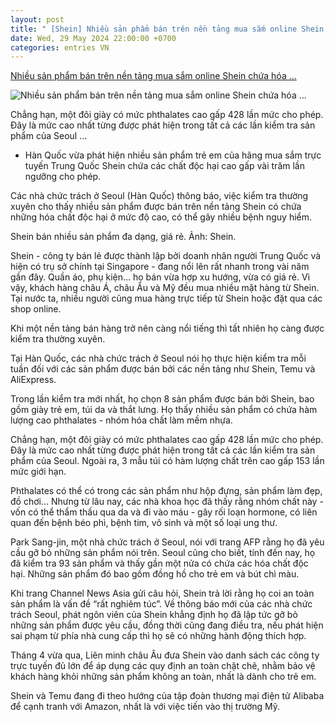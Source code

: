 ```yaml
---
layout: post
title: " [Shein] Nhiều sản phẩm bán trên nền tảng mua sắm online Shein chứa hóa ..."
date: Wed, 29 May 2024 22:00:00 +0700
categories: entries VN
---
```

[Nhiều sản phẩm bán trên nền tảng mua sắm online Shein chứa hóa ...](https://vnmedia.vn/su-kien-va-van-de/202405/nhieu-san-pham-ban-tren-nen-tang-mua-sam-online-shein-chua-hoa-chat-doc-hai-voi-ham-luong-cao-23036b0/)

![Nhiều sản phẩm bán trên nền tảng mua sắm online Shein chứa hóa ...](https://vnmedia.vn/file/8a10a0d36ccebc89016ce0c6fa3e1b83/052024/shein-9884_20240529160656.jpg)

Chẳng hạn, một đôi giày có mức phthalates cao gấp 428 lần mức cho phép. Đây là mức cao nhất từng được phát hiện trong tất cả các lần kiểm tra sản phẩm của Seoul ...

- Hàn Quốc vừa phát hiện nhiều sản phẩm trẻ em của hãng mua sắm trực tuyến Trung Quốc Shein chứa các chất độc hại cao gấp vài trăm lần ngưỡng cho phép.

Các nhà chức trách ở Seoul (Hàn Quốc) thông báo, việc kiểm tra thường xuyên cho thấy nhiều sản phẩm được bán trên nền tảng Shein có chứa những hóa chất độc hại ở mức độ cao, có thể gây nhiều bệnh nguy hiểm.

Shein bán nhiều sản phẩm đa dạng, giá rẻ. Ảnh: Shein.

Shein - công ty bán lẻ được thành lập bởi doanh nhân người Trung Quốc và hiện có trụ sở chính tại Singapore - đang nổi lên rất nhanh trong vài năm gần đây. Quần áo, phụ kiện… họ bán vừa hợp xu hướng, vừa có giá rẻ. Vì vậy, khách hàng châu Á, châu Âu và Mỹ đều mua nhiều mặt hàng từ Shein. Tại nước ta, nhiều người cũng mua hàng trực tiếp từ Shein hoặc đặt qua các shop online.

Khi một nền tảng bán hàng trở nên càng nổi tiếng thì tất nhiên họ càng được kiểm tra thường xuyên.

Tại Hàn Quốc, các nhà chức trách ở Seoul nói họ thực hiện kiểm tra mỗi tuần đối với các sản phẩm được bán bởi các nền tảng như Shein, Temu và AliExpress.

Trong lần kiểm tra mới nhất, họ chọn 8 sản phẩm được bán bởi Shein, bao gồm giày trẻ em, túi da và thắt lưng. Họ thấy nhiều sản phẩm có chứa hàm lượng cao phthalates - nhóm hóa chất làm mềm nhựa.

Chẳng hạn, một đôi giày có mức phthalates cao gấp 428 lần mức cho phép. Đây là mức cao nhất từng được phát hiện trong tất cả các lần kiểm tra sản phẩm của Seoul. Ngoài ra, 3 mẫu túi có hàm lượng chất trên cao gấp 153 lần mức giới hạn.

Phthalates có thể có trong các sản phẩm như hộp đựng, sản phẩm làm đẹp, đồ chơi… Nhưng từ lâu nay, các nhà khoa học đã thấy rằng nhóm chất này - vốn có thể thẩm thấu qua da và đi vào máu - gây rối loạn hormone, có liên quan đến bệnh béo phì, bệnh tim, vô sinh và một số loại ung thư.

Park Sang-jin, một nhà chức trách ở Seoul, nói với trang AFP rằng họ đã yêu cầu gỡ bỏ những sản phẩm nói trên. Seoul cũng cho biết, tính đến nay, họ đã kiểm tra 93 sản phẩm và thấy gần một nửa có chứa các hóa chất độc hại. Những sản phẩm đó bao gồm đồng hồ cho trẻ em và bút chì màu.

Khi trang Channel News Asia gửi câu hỏi, Shein trả lời rằng họ coi an toàn sản phẩm là vấn đề “rất nghiêm túc”. Về thông báo mới của các nhà chức trách Seoul, phát ngôn viên của Shein khẳng định họ đã lập tức gỡ bỏ những sản phẩm được yêu cầu, đồng thời cũng đang điều tra, nếu phát hiện sai phạm từ phía nhà cung cấp thì họ sẽ có những hành động thích hợp.

Tháng 4 vừa qua, Liên minh châu Âu đưa Shein vào danh sách các công ty trực tuyến đủ lớn để áp dụng các quy định an toàn chặt chẽ, nhằm bảo vệ khách hàng khỏi những sản phẩm không an toàn, nhất là dành cho trẻ em.

Shein và Temu đang đi theo hướng của tập đoàn thương mại điện tử Alibaba để cạnh tranh với Amazon, nhất là với việc tiến vào thị trường Mỹ.

